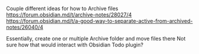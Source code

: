 Couple different ideas for how to Archive files
https://forum.obsidian.md/t/archive-notes/28027/4
https://forum.obsidian.md/t/a-good-way-to-separate-active-from-archived-notes/26040/4

Essentially, create one or multiple Archive folder and move files there
Not sure how that would interact with Obsidian Todo plugin?
